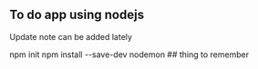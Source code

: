 ## To do app using nodejs
Update note can be added lately

npm init
npm install --save-dev nodemon ## thing to remember
